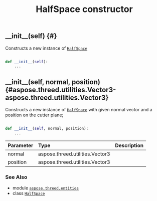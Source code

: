 ﻿---
title: HalfSpace constructor
second_title: Aspose.3D for Python via .NET API References
description: 
type: docs
weight: 10
url: /python-net/aspose.threed.entities/halfspace/__init__/
is_root: false
---

## \_\_init\_\_(self) {#}

Constructs a new instance of [`HalfSpace`](/3d/python-net/aspose.threed.entities/halfspace)



```python

def __init__(self):
    ...
```




## \_\_init\_\_(self, normal, position) {#aspose.threed.utilities.Vector3-aspose.threed.utilities.Vector3}

Constructs a new instance of [`HalfSpace`](/3d/python-net/aspose.threed.entities/halfspace) with given normal vector and a position on the cutter plane;



```python

def __init__(self, normal, position):
    ...
```


| Parameter | Type | Description |
| :- | :- | :- |
| normal | aspose.threed.utilities.Vector3 |  |
| position | aspose.threed.utilities.Vector3 |  |



### See Also
* module [`aspose.threed.entities`](../../)
* class [`HalfSpace`](/3d/python-net/aspose.threed.entities/halfspace)
